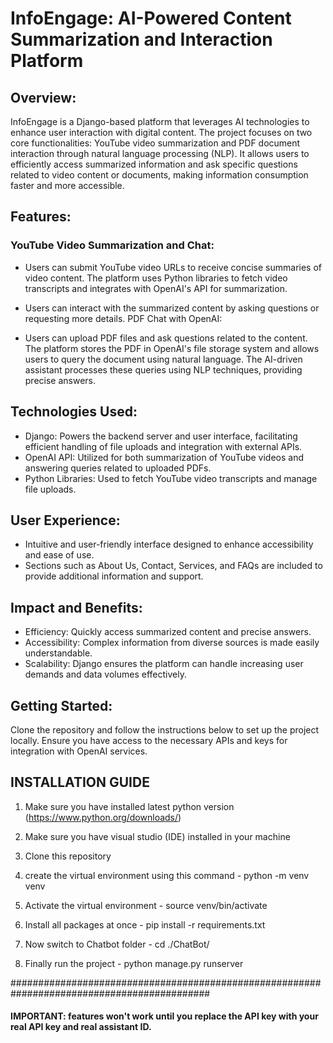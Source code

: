 # InfoEngage: AI-Powered Content Summarization and Interaction Platform
## Overview:

InfoEngage is a Django-based platform that leverages AI technologies to enhance user interaction with digital content. The project focuses on two core functionalities: YouTube video summarization and PDF document interaction through natural language processing (NLP). It allows users to efficiently access summarized information and ask specific questions related to video content or documents, making information consumption faster and more accessible.

## Features:

### YouTube Video Summarization and Chat:
- Users can submit YouTube video URLs to receive concise summaries of video content.
The platform uses Python libraries to fetch video transcripts and integrates with OpenAI's API for summarization.

- Users can interact with the summarized content by asking questions or requesting more details.
PDF Chat with OpenAI:

- Users can upload PDF files and ask questions related to the content.
The platform stores the PDF in OpenAI's file storage system and allows users to query the document using natural language.
The AI-driven assistant processes these queries using NLP techniques, providing precise answers.

## Technologies Used:

- Django: Powers the backend server and user interface, facilitating efficient handling of file uploads and integration with external APIs.
- OpenAI API: Utilized for both summarization of YouTube videos and answering queries related to uploaded PDFs.
- Python Libraries: Used to fetch YouTube video transcripts and manage file uploads.

## User Experience:

- Intuitive and user-friendly interface designed to enhance accessibility and ease of use.
- Sections such as About Us, Contact, Services, and FAQs are included to provide additional information and support.

## Impact and Benefits:

- Efficiency: Quickly access summarized content and precise answers.
- Accessibility: Complex information from diverse sources is made easily understandable.
- Scalability: Django ensures the platform can handle increasing user demands and data volumes effectively.

## Getting Started:
Clone the repository and follow the instructions below to set up the project locally. Ensure you have access to the necessary APIs and keys for integration with OpenAI services.

## INSTALLATION GUIDE 
1. Make sure you have installed latest python version (https://www.python.org/downloads/)

2. Make sure you have visual studio (IDE) installed in your machine

3. Clone this repository

4. create the virtual environment using this command - python -m venv venv

5. Activate the virtual environment - source venv/bin/activate

6. Install all packages at once - pip install -r requirements.txt

7. Now switch to Chatbot folder - cd ./ChatBot/

8. Finally run the project -  python manage.py runserver

############################################################################################

#### IMPORTANT: features won't work until you replace the API key with your real API key and real assistant ID.
